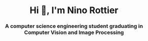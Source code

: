 <h1 align="center">Hi 👋, I'm Nino Rottier</h1>
<h3 align="center">A computer science engineering student graduating in Computer Vision and Image Processing</h3>


<!--
**steno3/steno3** is a ✨ _special_ ✨ repository because its `README.md` (this file) appears on your GitHub profile.

Here are some ideas to get you started:

- 🔭 I’m currently working on ...
- 🌱 I’m currently learning ...
- 👯 I’m looking to collaborate on ...
- 🤔 I’m looking for help with ...
- 💬 Ask me about ...
- 📫 How to reach me: ...
- 😄 Pronouns: ...
- ⚡ Fun fact: ...
-->
